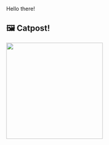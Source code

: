 Hello there!



## 🖼️ Catpost!

<sub>
    <img src="https://cdn2.thecatapi.com/images/MTc1MDkyNQ.jpg" height="256">
</sub>

